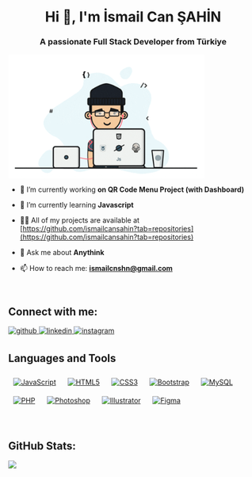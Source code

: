 <h1 align="center">Hi 👋, I'm İsmail Can ŞAHİN</h1>
<h3 align="center">A passionate Full Stack Developer from Türkiye</h3>

<p align="left">
<img align="center" src="img/programmer.gif" height="250" width="397" alt="ismailcansahin"/>
</p>


- 🔭 I’m currently working **on QR Code Menu Project (with Dashboard)**

- 🌱 I’m currently learning **Javascript**

- 👨‍💻 All of my projects are available at [https://github.com/ismailcansahin?tab=repositories](https://github.com/ismailcansahin?tab=repositories)

- 💬 Ask me about **Anythink**

- 📫 How to reach me: **ismailcnshn@gmail.com**



<br>

## Connect with me:
<p align="left">
<a href="https://github.com/ismailcansahin" target="_blank">
<img src=https://img.shields.io/badge/github-%2324292e.svg?&style=for-the-badge&logo=github&logoColor=white alt=github height="25" style="margin-bottom: 5px;" />
</a>
<a href="https://linkedin.com/in/ismailcansahin" target="_blank">
<img src=https://img.shields.io/badge/linkedin-%231E77B5.svg?&style=for-the-badge&logo=linkedin&logoColor=white alt=linkedin height="25" style="margin-bottom: 5px;" />
</a>
<a href="https://instagram.com/ismailcnshn" target="_blank">
<img src=https://img.shields.io/badge/instagram-%23000000.svg?&style=for-the-badge&logo=instagram&logoColor=white alt=instagram height="25" style="margin-bottom: 5px;" />
</a>   
</p>



## Languages and Tools
<p align="left"> 
  
<a href="https://www.javascript.com/" target="_blank"><img style="margin: 10px" src="https://profilinator.rishav.dev/skills-assets/javascript-original.svg" alt="JavaScript" height="40" /></a>  <a href="https://en.wikipedia.org/wiki/HTML5" target="_blank"><img style="margin: 10px" src="https://profilinator.rishav.dev/skills-assets/html5-original-wordmark.svg" alt="HTML5" height="49" /></a>  <a href="https://www.w3schools.com/css/" target="_blank"><img style="margin: 10px" src="https://profilinator.rishav.dev/skills-assets/css3-original-wordmark.svg" alt="CSS3" height="49" /></a>  <a href="https://getbootstrap.com/docs/3.4/javascript/" target="_blank"><img style="margin: 10px" src="https://profilinator.rishav.dev/skills-assets/bootstrap-plain.svg" alt="Bootstrap" height="40" /></a>     <a href="https://www.mysql.com/" target="_blank"><img style="margin: 10px" src="https://profilinator.rishav.dev/skills-assets/mysql-original-wordmark.svg" alt="MySQL" height="65" /></a>  <a href="https://www.php.net/" target="_blank"><img style="margin: 10px" src="https://profilinator.rishav.dev/skills-assets/php-original.svg" alt="PHP" height="55" /></a>       <a href="https://www.adobe.com/in/products/photoshop.html" target="_blank"><img style="margin: 10px" src="https://profilinator.rishav.dev/skills-assets/photoshop-plain.svg" alt="Photoshop" height="40" /></a>  <a href="https://www.adobe.com/in/products/illustrator.html" target="_blank"><img style="margin: 10px" src="https://profilinator.rishav.dev/skills-assets/adobe_illustrator-icon.svg" alt="Illustrator" height="40" /></a>  <a href="https://www.figma.com/" target="_blank"><img style="margin: 10px" src="https://profilinator.rishav.dev/skills-assets/figma-icon.svg" alt="Figma" height="40" /></a>  
</p>  
<br>
  
## GitHub Stats:
![](https://github-readme-stats.vercel.app/api/top-langs/?username=ismailcansahin&theme=default&hide_border=false&include_all_commits=true&count_private=true&layout=compact)

 
  
 


  

